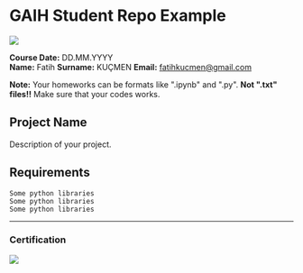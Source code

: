 # GAIH Student Repo Example
![](img/logo.png)

**Course Date:** DD.MM.YYYY  
**Name:** Fatih
**Surname:** KUÇMEN
**Email:** fatihkucmen@gmail.com 

**Note:** Your homeworks can be formats like ".ipynb" and ".py". **Not ".txt" files!!** Make sure that your codes works.  

## Project Name
Description of your project.

## Requirements
```
Some python libraries
Some python libraries
Some python libraries
```
---

### Certification
![](img/certificate_ex.png)


